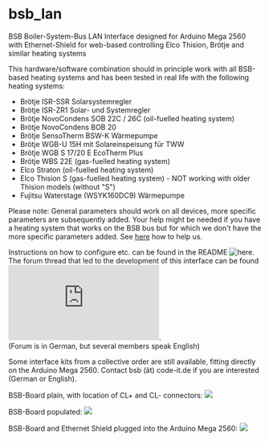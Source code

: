 # bsb_lan
BSB Boiler-System-Bus LAN Interface designed for Arduino Mega 2560 with Ethernet-Shield for web-based controlling Elco Thision, Brötje and similar heating systems

This hardware/software combination should in principle work with all BSB-based heating systems and has been tested in real life with the following heating systems:

- Brötje ISR-SSR Solarsystemregler
- Brötje ISR-ZR1 Solar- und Systemregler
- Brötje NovoCondens SOB 22C / 26C (oil-fuelled heating system)
- Brötje NovoCondens BOB 20
- Brötje SensoTherm BSW-K Wärmepumpe
- Brötje WGB-U 15H mit Solareinspeisung für TWW
- Brötje WGB S 17/20 E EcoTherm Plus
- Brötje WBS 22E (gas-fuelled heating system)
- Elco Straton (oil-fuelled heating system)
- Elco Thision S (gas-fuelled heating system) - NOT working with older Thision models (without "S")
- Fujitsu Waterstage (WSYK160DC9) Wärmepumpe

Please note: General parameters should work on all devices, more specific parameters are subsequently added. Your help might be needed if you have a heating system that works on the BSB bus but for which we don't have the more specific parameters added. See <A HREF="https://github.com/fredlcore/bsb_lan/blob/master/FAQ.md#my-heating-system-has-parameters-that-are-not-supported-in-the-software-yet-can-i-help-adding-these-parameters">here</A> how to help us.

Instructions on how to configure etc. can be found in the README ![here](https://github.com/fredlcore/bsb_lan/blob/master/BSB_lan/BSB_lan).<BR>
The forum thread that led to the development of this interface can be found ![here](http://forum.fhem.de/index.php?topic=29762.new;topicseen#new).<BR>
(Forum is in German, but several members speak English)

Some interface kits from a collective order are still available, fitting directly on the Arduino Mega 2560. Contact bsb (ät) code-it.de if you are interested (German or English).

BSB-Board plain, with location of CL+ and CL- connectors:
<img src="https://github.com/fredlcore/bsb_lan/blob/master/BSB_lan/schematics/BSB-Board%20plain.jpg" size="50%">

BSB-Board populated:
<img src="https://github.com/fredlcore/bsb_lan/blob/master/BSB_lan/schematics/BSB-Board.jpg" size="50%">

BSB-Board and Ethernet Shield plugged into the Arduino Mega 2560:
<img src="https://github.com/fredlcore/bsb_lan/blob/master/BSB_lan/schematics/BSB-Board%20on%20Arduino%20Mega%202560.jpg" size="50%">
